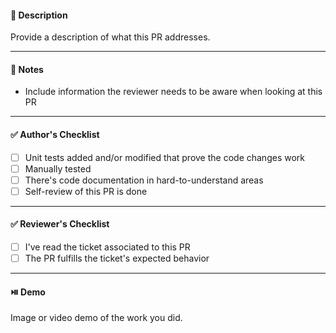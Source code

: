 #### :page_facing_up: Description

Provide a description of what this PR addresses.

---

#### :pushpin: Notes

- Include information the reviewer needs to be aware when looking at this PR

---

#### :white_check_mark: Author's Checklist

- [ ] Unit tests added and/or modified that prove the code changes work
- [ ] Manually tested
- [ ] There's code documentation in hard-to-understand areas
- [ ] Self-review of this PR is done

---

#### :white_check_mark: Reviewer's Checklist

- [ ] I've read the ticket associated to this PR
- [ ] The PR fulfills the ticket's expected behavior

---

#### :play_or_pause_button: Demo

Image or video demo of the work you did.

